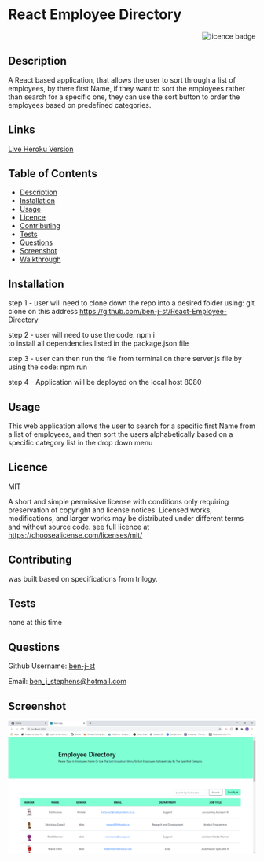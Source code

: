 # React Employee Directory

    
<div align="right"><img alt="licence badge" src="https://img.shields.io/badge/licence-MIT-yellow"></div>

## Description 

A React based application, that allows the user to sort through a list of employees, by there first Name, if they want to sort the employees rather than search for a specific one, they can use the sort button to order the employees based on predefined categories.

## Links

<a href="https://obscure-crag-44110.herokuapp.com/">Live Heroku Version</a>

## Table of Contents

* [Description](#Description)
* [Installation](#Installation)
* [Usage](#Usage)
* [Licence](#Licence)
* [Contributing](#Contributing)
* [Tests](#Tests)
* [Questions](#Questions)
* [Screenshot](#Screenshot)
* [Walkthrough](#Walkthrough-video)

## Installation

step 1 - user will need to clone down the repo into a desired folder using: git clone 
    on this address https://github.com/ben-j-st/React-Employee-Directory

step 2 - user will need to use the code: npm i  
    to install all dependencies listed in the package.json file

step 3 - user can then run the file from terminal on there server.js file by using the code:
    npm run
    
step 4 - Application will be deployed on the local host 8080


## Usage

This web application allows the user to search for a specific first Name from a list of employees, and then sort the users alphabetically based on a specific category list in the drop down menu 

## Licence 

MIT

A short and simple permissive license with conditions only requiring preservation of copyright and license notices. Licensed works, modifications, and larger works may be distributed under different terms and without source code. see full licence at https://choosealicense.com/licenses/mit/

## Contributing 

was built based on specifications from trilogy.

## Tests

none at this time

## Questions

Github Username: <a href="https://github.com/ben-j-st">ben-j-st</a>

Email: ben_j_stephens@hotmail.com

## Screenshot 

![screenshot](./client/src/assets/Screenshot.PNG) 


